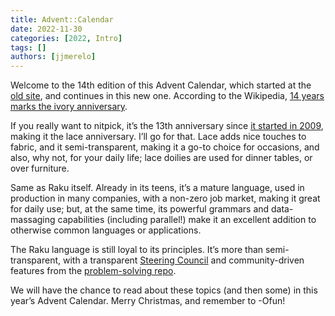 ```yaml
---
title: Advent::Calendar
date: 2022-11-30
categories: [2022, Intro]
tags: []
authors: [jjmerelo]
---
```


Welcome to the 14th edition of this Advent Calendar, which started at the [old site](https://perl6advent.wordpress.com), and continues in this new one. According to the Wikipedia, [14 years marks the ivory anniversary](https://en.wikipedia.org/wiki/Wedding_anniversary).

If you really want to nitpick, it’s the 13th anniversary since [it started in 2009](https://perl6advent.wordpress.com/2009/12/01/), making it the lace anniversary. I’ll go for that. Lace adds nice touches to fabric, and it semi-transparent, making it a go-to choice for occasions, and also, why not, for your daily life; lace doilies are used for dinner tables, or over furniture.

Same as Raku itself. Already in its teens, it’s a mature language, used in production in many companies, with a non-zero job market, making it great for daily use; but, at the same time, its powerful grammars and data-massaging capabilities (including parallel!) make it an excellent addition to otherwise common languages or applications.

The Raku language is still loyal to its principles. It’s more than semi-transparent, with a transparent [Steering Council](https://github.com/Raku/Raku-Steering-Council) and community-driven features from the [problem-solving repo](https://github.com/Raku/problem-solving/issues).

We will have the chance to read about these topics (and then some) in this year’s Advent Calendar. Merry Christmas, and remember to -Ofun!
